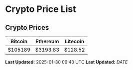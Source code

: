 # Crypto Price List

## Crypto Prices
| Bitcoin | Ethereum | Litecoin |
| ------- | -------- | -------- |
| $105189 | $3193.83 | $128.52 |
**Last Updated:** 2025-01-30 06:43 UTC
**Last Updated:** $DATE$
